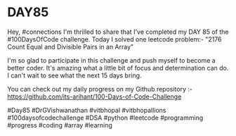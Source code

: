 # DAY85
Hey, #connections I'm thrilled to share that I've completed my DAY 85 of the #100DaysOfCode challenge. Today I solved one leetcode problem:- "2176 Count Equal and Divisible Pairs in an Array"

I'm so glad to participate in this challenge and push myself to become a better coder. It's amazing what a little bit of focus and determination can do. I can't wait to see what the next 15 days bring.

You can check out my daily progress on my Github repository :- https://github.com/its-arihant/100-Days-of-Code-Challenge

#Day85 #DrGVishwanathan #vitbhopal #vitbhopallions #100daysofcodechallenge #DSA #python #leetcode #programming #progress #coding #array #learning 